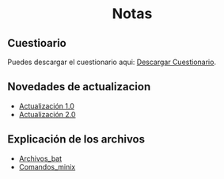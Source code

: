 <div align="center">
  <h1 style="text-align: center;">Notas</h1>
</div>

## Cuestioario

Puedes descargar el cuestionario aqui: [Descargar Cuestionario](https://uceedu-my.sharepoint.com/:b:/g/personal/datrujillov_uce_edu_ec/EStdaTTHSbdClOPdhs7TaGgBjZRnuUWJB3iZL5AOoDWF-A?e=Lv1cS9).

## Novedades de actualizacion

- [Actualización 1.0](Documents/Update_notes/update_1.0.md)
- [Actualización 2.0](Documents/Update_notes/update_2.0.md)
 
## Explicación de los archivos

- [Archivos_bat](Documents/notes/Archivos_bat.md)
- [Comandos_minix](Documents/notes/Comandos_Minix3.md)
